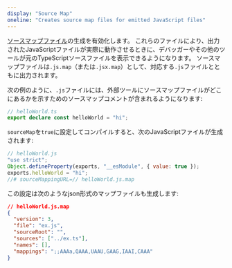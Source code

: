 ```yaml
---
display: "Source Map"
oneline: "Creates source map files for emitted JavaScript files"
---
```


[ソースマップファイル](https://developer.mozilla.org/docs/Tools/Debugger/How_to/Use_a_source_map)の生成を有効化します。
これらのファイルにより、出力されたJavaScriptファイルが実際に動作させるときに、デバッガーやその他のツールが元のTypeScriptソースファイルを表示できるようになります。
ソースマップファイルは`.js.map`（または`.jsx.map`）として、対応する`.js`ファイルとともに出力されます。

次の例のように、`.js`ファイルには、外部ツールにソースマップファイルがどこにあるかを示すためのソースマップコメントが含まれるようになります:

```ts
// helloWorld.ts
export declare const helloWorld = "hi";
```

`sourceMap`を`true`に設定してコンパイルすると、次のJavaScriptファイルが生成されます:

```js
// helloWorld.js
"use strict";
Object.defineProperty(exports, "__esModule", { value: true });
exports.helloWorld = "hi";
//# sourceMappingURL=// helloWorld.js.map
```

この設定は次のようなjson形式のマップファイルも生成します:

```json
// helloWorld.js.map
{
  "version": 3,
  "file": "ex.js",
  "sourceRoot": "",
  "sources": ["../ex.ts"],
  "names": [],
  "mappings": ";;AAAa,QAAA,UAAU,GAAG,IAAI,CAAA"
}
```
